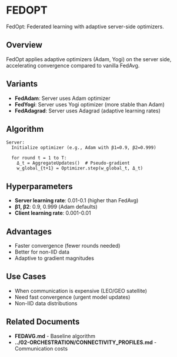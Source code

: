 # FEDOPT

FedOpt: Federated learning with adaptive server-side optimizers.

## Overview

FedOpt applies adaptive optimizers (Adam, Yogi) on the server side, accelerating convergence compared to vanilla FedAvg.

## Variants

- **FedAdam**: Server uses Adam optimizer
- **FedYogi**: Server uses Yogi optimizer (more stable than Adam)
- **FedAdagrad**: Server uses Adagrad (adaptive learning rates)

## Algorithm

```
Server:
  Initialize optimizer (e.g., Adam with β1=0.9, β2=0.999)
  
  for round t = 1 to T:
    Δ_t = AggregateUpdates()  # Pseudo-gradient
    w_global_{t+1} = Optimizer.step(w_global_t, Δ_t)
```

## Hyperparameters

- **Server learning rate**: 0.01-0.1 (higher than FedAvg)
- **β1, β2**: 0.9, 0.999 (Adam defaults)
- **Client learning rate**: 0.001-0.01

## Advantages

- Faster convergence (fewer rounds needed)
- Better for non-IID data
- Adaptive to gradient magnitudes

## Use Cases

- When communication is expensive (LEO/GEO satellite)
- Need fast convergence (urgent model updates)
- Non-IID data distributions

## Related Documents

- **FEDAVG.md** - Baseline algorithm
- **../02-ORCHESTRATION/CONNECTIVITY_PROFILES.md** - Communication costs
